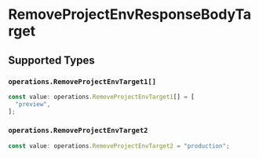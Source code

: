 # RemoveProjectEnvResponseBodyTarget


## Supported Types

### `operations.RemoveProjectEnvTarget1[]`

```typescript
const value: operations.RemoveProjectEnvTarget1[] = [
  "preview",
];
```

### `operations.RemoveProjectEnvTarget2`

```typescript
const value: operations.RemoveProjectEnvTarget2 = "production";
```

